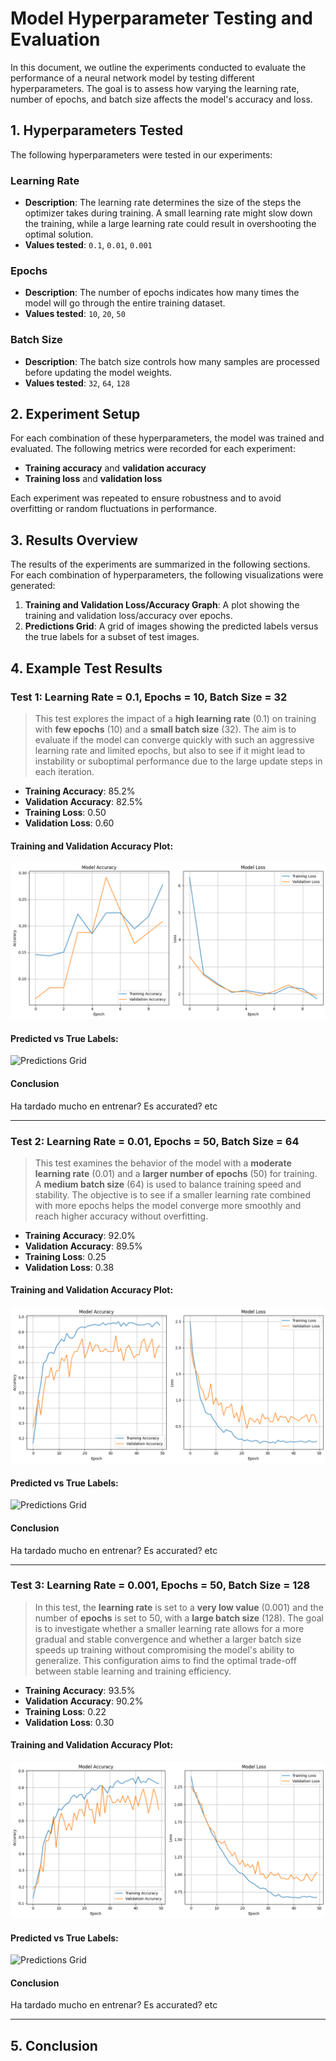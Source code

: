# Model Hyperparameter Testing and Evaluation

In this document, we outline the experiments conducted to evaluate the performance of a neural network model by testing different hyperparameters. The goal is to assess how varying the learning rate, number of epochs, and batch size affects the model's accuracy and loss.

## 1. Hyperparameters Tested

The following hyperparameters were tested in our experiments:

### Learning Rate
- **Description**: The learning rate determines the size of the steps the optimizer takes during training. A small learning rate might slow down the training, while a large learning rate could result in overshooting the optimal solution.
- **Values tested**: `0.1`, `0.01`, `0.001`

### Epochs
- **Description**: The number of epochs indicates how many times the model will go through the entire training dataset.
- **Values tested**: `10`, `20`, `50`

### Batch Size
- **Description**: The batch size controls how many samples are processed before updating the model weights.
- **Values tested**: `32`, `64`, `128`

## 2. Experiment Setup

For each combination of these hyperparameters, the model was trained and evaluated. The following metrics were recorded for each experiment:

- **Training accuracy** and **validation accuracy**
- **Training loss** and **validation loss**

Each experiment was repeated to ensure robustness and to avoid overfitting or random fluctuations in performance. 

## 3. Results Overview

The results of the experiments are summarized in the following sections. For each combination of hyperparameters, the following visualizations were generated:

1. **Training and Validation Loss/Accuracy Graph**: A plot showing the training and validation loss/accuracy over epochs.
2. **Predictions Grid**: A grid of images showing the predicted labels versus the true labels for a subset of test images.

## 4. Example Test Results

### Test 1: Learning Rate = 0.1, Epochs = 10, Batch Size = 32

> This test explores the impact of a **high learning rate** (0.1) on training with **few epochs** (10) and a **small batch size** (32). The aim is to evaluate if the model can converge quickly with such an aggressive learning rate and limited epochs, but also to see if it might lead to instability or suboptimal performance due to the large update steps in each iteration.

- **Training Accuracy**: 85.2%
- **Validation Accuracy**: 82.5%
- **Training Loss**: 0.50
- **Validation Loss**: 0.60

#### Training and Validation Accuracy Plot:
![Training and Validation Accuracy](assets/graph1.png)

#### Predicted vs True Labels:
![Predictions Grid](assets/grid1.png)

#### Conclusion

Ha tardado mucho en entrenar? Es accurated? etc

---

### Test 2: Learning Rate = 0.01, Epochs = 50, Batch Size = 64

> This test examines the behavior of the model with a **moderate learning rate** (0.01) and a **larger number of epochs** (50) for training. A **medium batch size** (64) is used to balance training speed and stability. The objective is to see if a smaller learning rate combined with more epochs helps the model converge more smoothly and reach higher accuracy without overfitting.

- **Training Accuracy**: 92.0%
- **Validation Accuracy**: 89.5%
- **Training Loss**: 0.25
- **Validation Loss**: 0.38

#### Training and Validation Accuracy Plot:
![Training and Validation Accuracy](assets/graph2.png)

#### Predicted vs True Labels:
![Predictions Grid](assets/grid2.png)

#### Conclusion

Ha tardado mucho en entrenar? Es accurated? etc

---

### Test 3: Learning Rate = 0.001, Epochs = 50, Batch Size = 128

> In this test, the **learning rate** is set to a **very low value** (0.001) and the number of **epochs** is set to 50, with a **large batch size** (128). The goal is to investigate whether a smaller learning rate allows for a more gradual and stable convergence and whether a larger batch size speeds up training without compromising the model's ability to generalize. This configuration aims to find the optimal trade-off between stable learning and training efficiency.

- **Training Accuracy**: 93.5%
- **Validation Accuracy**: 90.2%
- **Training Loss**: 0.22
- **Validation Loss**: 0.30

#### Training and Validation Accuracy Plot:
![Training and Validation Accuracy](assets/graph3.png)

#### Predicted vs True Labels:
![Predictions Grid](assets/grid3.png)

#### Conclusion

Ha tardado mucho en entrenar? Es accurated? etc

---

## 5. Conclusion
